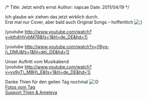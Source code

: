 /*
Title: Jetzt wird&#8217;s ernst
Author: napcae
Date: 2011/04/19
*/

Ich glaube wir ziehen das jetzt wirklich durch.  
Erst mal nur Cover, aber bald auch Original Songs – hoffentlich <img src='http://198.211.112.164/wp-includes/images/smilies/icon_wink.gif' alt=';)' class='wp-smiley' /> 

[youtube http://www.youtube.com/watch?v=kth4HVvbM78&fs=1&hl=de_DE&hd=1]

[youtube http://www.youtube.com/watch?v=j19yq-i\_DMU&fs=1&hl=de\_DE&hd=1]

Unser Auftritt vom Musikabend  
[youtube http://www.youtube.com/watch?v=yy9yT\_MBH\_E&fs=1&hl=de_DE&hd=1]

Danke Thien für den geilen Tag nochmal <img src='http://198.211.112.164/wp-includes/images/smilies/icon_biggrin.gif' alt=':D' class='wp-smiley' />  
[Fotos vom Tag][1]  
[Support Thien & Ameleya][2]

 [1]: http://www.facebook.com/album.php?fbid=1980930009574&id=1432903193&aid=2118820&l=491f0d45aa
 [2]: http://www.facebook.com/thegreencarpet
